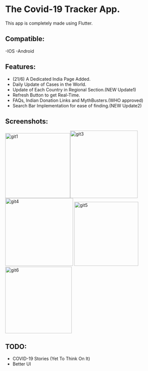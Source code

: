 # The Covid-19 Tracker App.

This app is completely made using Flutter.

## Compatible:
-IOS
-Android

## Features:
- (21/6) A Dedicated India Page Added.
- Daily Update of Cases in the World.
- Update of Each Country in Regional Section.(NEW Update1)
- Refresh Button to get Real-Time.
- FAQs, Indian Donation Links and MythBusters.(WHO approved)
- Search Bar Implementation for ease of finding.(NEW Update2)

## Screenshots:
<img width="207" alt="git1" src="https://user-images.githubusercontent.com/45462725/85205325-660eae00-b338-11ea-9ada-a394acb29efa.PNG"><img width="215" alt="git3" src="https://user-images.githubusercontent.com/45462725/85205328-673fdb00-b338-11ea-80ff-1794eea41f8c.PNG">
<img width="216" alt="git4" src="https://user-images.githubusercontent.com/45462725/85226787-f1e70f80-b3f6-11ea-9e48-cd4f4fc6d3c9.PNG">
<img width="204" alt="git5" src="https://user-images.githubusercontent.com/45462725/85226785-f14e7900-b3f6-11ea-84e8-75a358edd06e.PNG">
<img width="212" alt="git6" src="https://user-images.githubusercontent.com/45462725/85226781-f01d4c00-b3f6-11ea-8dd1-329f195251ae.PNG">


## TODO:
- COVID-19 Stories (Yet To Think On It)
- Better UI 

